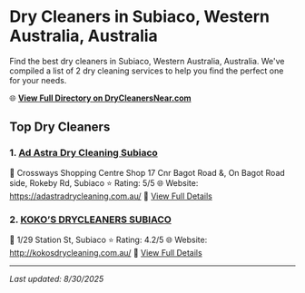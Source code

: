 # Dry Cleaners in Subiaco, Western Australia, Australia

Find the best dry cleaners in Subiaco, Western Australia, Australia. We've compiled a list of 2 dry cleaning services to help you find the perfect one for your needs.

🌐 **[View Full Directory on DryCleanersNear.com](https://drycleanersnear.com/city/Australia/Western%20Australia/Subiaco)**

## Top Dry Cleaners

### 1. [Ad Astra Dry Cleaning Subiaco](https://drycleanersnear.com/dryCleaner/68ad167e1d9ee695c92530f7/ad-astra-dry-cleaning-subiaco)
📍 Crossways Shopping Centre Shop 17 Cnr Bagot Road &, On Bagot Road side, Rokeby Rd, Subiaco
⭐ Rating: 5/5
🌐 Website: https://adastradrycleaning.com.au/
🔗 [View Full Details](https://drycleanersnear.com/dryCleaner/68ad167e1d9ee695c92530f7/ad-astra-dry-cleaning-subiaco)

### 2. [KOKO’S DRYCLEANERS SUBIACO](https://drycleanersnear.com/dryCleaner/68ad16521d9ee695c9252f4a/koko-s-drycleaners-subiaco)
📍 1/29 Station St, Subiaco
⭐ Rating: 4.2/5
🌐 Website: http://kokosdrycleaning.com.au/
🔗 [View Full Details](https://drycleanersnear.com/dryCleaner/68ad16521d9ee695c9252f4a/koko-s-drycleaners-subiaco)


---

*Last updated: 8/30/2025*
